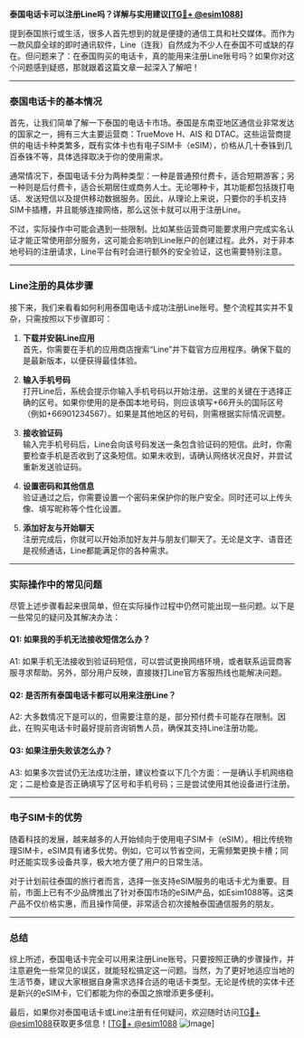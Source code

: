 **泰国电话卡可以注册Line吗？详解与实用建议[[TG💪+ @esim1088](https://t.me/s/esim1088)]**

提到泰国旅行或生活，很多人首先想到的就是便捷的通信工具和社交媒体。而作为一款风靡全球的即时通讯软件，Line（连我）自然成为不少人在泰国不可或缺的存在。但问题来了：在泰国购买的电话卡，真的能用来注册Line账号吗？如果你对这个问题感到疑惑，那就跟着这篇文章一起深入了解吧！

---

### 泰国电话卡的基本情况

首先，让我们简单了解一下泰国的电话卡市场。泰国是东南亚地区通信业非常发达的国家之一，拥有三大主要运营商：TrueMove H、AIS 和 DTAC。这些运营商提供的电话卡种类繁多，既有实体卡也有电子SIM卡（eSIM），价格从几十泰铢到几百泰铢不等，具体选择取决于你的使用需求。

通常情况下，泰国电话卡分为两种类型：一种是普通预付费卡，适合短期游客；另一种则是后付费卡，适合长期居住或商务人士。无论哪种卡，其功能都包括拨打电话、发送短信以及提供移动数据服务。因此，从理论上来说，只要你的手机支持SIM卡插槽，并且能够连接网络，那么这张卡就可以用于注册Line。

不过，实际操作中可能会遇到一些限制。比如某些运营商可能要求用户完成实名认证才能正常使用部分服务，这可能会影响到Line账户的创建过程。此外，对于非本地号码的注册请求，Line平台有时会进行额外的安全验证，这也需要特别注意。

---

### Line注册的具体步骤

接下来，我们来看看如何利用泰国电话卡成功注册Line账号。整个流程其实并不复杂，只需按照以下步骤即可：

1. **下载并安装Line应用**  
   首先，你需要在手机的应用商店搜索“Line”并下载官方应用程序。确保下载的是最新版本，以便获得最佳体验。

2. **输入手机号码**  
   打开Line后，系统会提示你输入手机号码以开始注册。这里的关键在于选择正确的区号。如果你使用的是泰国本地号码，则应该填写+66开头的国际区号（例如+66901234567）。如果是其他地区的号码，则需根据实际情况调整。

3. **接收验证码**  
   输入完手机号码后，Line会向该号码发送一条包含验证码的短信。此时，你需要检查手机是否收到了这条短信。如果未收到，请确认网络状况良好，并尝试重新发送验证码。

4. **设置密码和其他信息**  
   验证通过之后，你需要设置一个密码来保护你的账户安全。同时还可以上传头像、填写昵称等个性化设置。

5. **添加好友与开始聊天**  
   注册完成后，你就可以开始添加好友并与朋友们聊天了。无论是文字、语音还是视频通话，Line都能满足你的各种需求。

---

### 实际操作中的常见问题

尽管上述步骤看起来很简单，但在实际操作过程中仍然可能出现一些问题。以下是一些常见的疑问及其解决办法：

#### Q1: 如果我的手机无法接收短信怎么办？
A1: 如果手机无法接收到验证码短信，可以尝试更换网络环境，或者联系运营商客服寻求帮助。另外，部分用户反映，直接拨打Line官方客服热线也能解决问题。

#### Q2: 是否所有泰国电话卡都可以用来注册Line？
A2: 大多数情况下是可以的，但需要注意的是，部分预付费卡可能存在限制。因此，在购买电话卡时最好提前咨询销售人员，确保其支持Line注册功能。

#### Q3: 如果注册失败该怎么办？
A3: 如果多次尝试仍无法成功注册，建议检查以下几个方面：一是确认手机网络稳定；二是检查是否正确填写了区号和手机号码；三是尝试使用其他设备进行注册。

---

### 电子SIM卡的优势

随着科技的发展，越来越多的人开始倾向于使用电子SIM卡（eSIM）。相比传统物理SIM卡，eSIM具有诸多优势。例如，它可以节省空间，无需频繁更换卡槽；同时还能实现多设备共享，极大地方便了用户的日常生活。

对于计划前往泰国的旅行者而言，选择一张支持eSIM服务的电话卡尤为重要。目前，市面上已有不少品牌推出了针对泰国市场的eSIM产品，如Esim1088等。这类产品不仅价格实惠，而且操作简便，非常适合初次接触泰国通信服务的朋友。

---

### 总结

综上所述，泰国电话卡完全可以用来注册Line账号。只要按照正确的步骤操作，并注意避免一些常见的误区，就能轻松搞定这一问题。当然，为了更好地适应当地的生活节奏，建议大家根据自身需求选择合适的电话卡类型。无论是传统的实体卡还是新兴的eSIM卡，它们都能为你的泰国之旅增添更多便利。

最后，如果你对泰国电话卡或Line注册有任何疑问，欢迎随时访问[TG💪+ @esim1088](https://t.me/s/esim1088)获取更多信息！[[TG💪+ @esim1088](https://t.me/s/esim1088) ![Image](https://i.postimg.cc/4NQfJmqS/Snipaste-2025-05-13-00-14-12.png)]